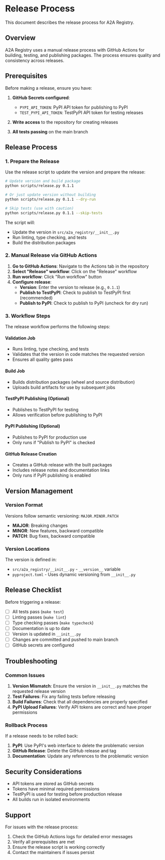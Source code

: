 # Release Process

This document describes the release process for A2A Registry.

## Overview

A2A Registry uses a manual release process with GitHub Actions for building, testing, and publishing packages. The process ensures quality and consistency across releases.

## Prerequisites

Before making a release, ensure you have:

1. **GitHub Secrets configured**:
   - `PYPI_API_TOKEN`: PyPI API token for publishing to PyPI
   - `TEST_PYPI_API_TOKEN`: TestPyPI API token for testing releases

2. **Write access** to the repository for creating releases

3. **All tests passing** on the main branch

## Release Process

### 1. Prepare the Release

Use the release script to update the version and prepare the release:

```bash
# Update version and build package
python scripts/release.py 0.1.1

# Or just update version without building
python scripts/release.py 0.1.1 --dry-run

# Skip tests (use with caution)
python scripts/release.py 0.1.1 --skip-tests
```

The script will:
- Update the version in `src/a2a_registry/__init__.py`
- Run linting, type checking, and tests
- Build the distribution packages

### 2. Manual Release via GitHub Actions

1. **Go to GitHub Actions**: Navigate to the Actions tab in the repository
2. **Select "Release" workflow**: Click on the "Release" workflow
3. **Run workflow**: Click "Run workflow" button
4. **Configure release**:
   - **Version**: Enter the version to release (e.g., `0.1.1`)
   - **Publish to TestPyPI**: Check to publish to TestPyPI first (recommended)
   - **Publish to PyPI**: Check to publish to PyPI (uncheck for dry run)

### 3. Workflow Steps

The release workflow performs the following steps:

#### Validation Job
- Runs linting, type checking, and tests
- Validates that the version in code matches the requested version
- Ensures all quality gates pass

#### Build Job
- Builds distribution packages (wheel and source distribution)
- Uploads build artifacts for use by subsequent jobs

#### TestPyPI Publishing (Optional)
- Publishes to TestPyPI for testing
- Allows verification before publishing to PyPI

#### PyPI Publishing (Optional)
- Publishes to PyPI for production use
- Only runs if "Publish to PyPI" is checked

#### GitHub Release Creation
- Creates a GitHub release with the built packages
- Includes release notes and documentation links
- Only runs if PyPI publishing is enabled

## Version Management

### Version Format
Versions follow semantic versioning: `MAJOR.MINOR.PATCH`

- **MAJOR**: Breaking changes
- **MINOR**: New features, backward compatible
- **PATCH**: Bug fixes, backward compatible

### Version Locations
The version is defined in:
- `src/a2a_registry/__init__.py` - `__version__` variable
- `pyproject.toml` - Uses dynamic versioning from `__init__.py`

## Release Checklist

Before triggering a release:

- [ ] All tests pass (`make test`)
- [ ] Linting passes (`make lint`)
- [ ] Type checking passes (`make typecheck`)
- [ ] Documentation is up to date
- [ ] Version is updated in `__init__.py`
- [ ] Changes are committed and pushed to main branch
- [ ] GitHub secrets are configured

## Troubleshooting

### Common Issues

1. **Version Mismatch**: Ensure the version in `__init__.py` matches the requested release version
2. **Test Failures**: Fix any failing tests before releasing
3. **Build Failures**: Check that all dependencies are properly specified
4. **PyPI Upload Failures**: Verify API tokens are correct and have proper permissions

### Rollback Process

If a release needs to be rolled back:

1. **PyPI**: Use PyPI's web interface to delete the problematic version
2. **GitHub Release**: Delete the GitHub release and tag
3. **Documentation**: Update any references to the problematic version

## Security Considerations

- API tokens are stored as GitHub secrets
- Tokens have minimal required permissions
- TestPyPI is used for testing before production release
- All builds run in isolated environments

## Support

For issues with the release process:

1. Check the GitHub Actions logs for detailed error messages
2. Verify all prerequisites are met
3. Ensure the release script is working correctly
4. Contact the maintainers if issues persist